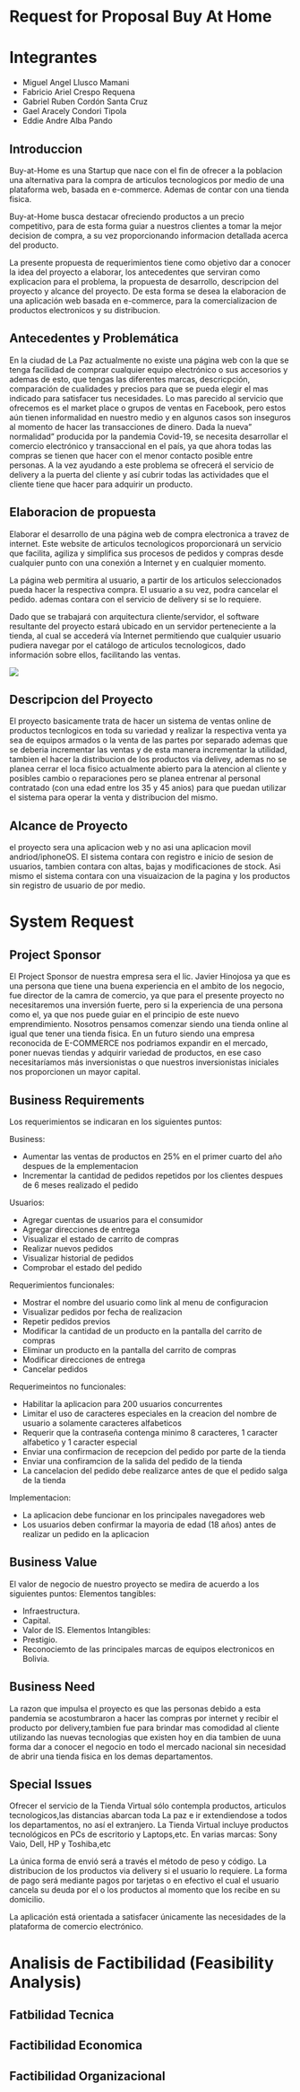 # Request for Proposal Buy At Home

# Integrantes
- Miguel Angel Llusco Mamani
- Fabricio Ariel Crespo Requena
- Gabriel Ruben Cordón Santa Cruz 
- Gael Aracely Condori Tipola
- Eddie Andre Alba Pando

## Introduccion
Buy-at-Home es una Startup que nace con el fin de ofrecer a la poblacion una alternativa para la compra de articulos tecnologicos por medio de una plataforma web, basada en e-commerce. Ademas de contar con una tienda fisica.

Buy-at-Home busca destacar ofreciendo productos a un precio competitivo, para de esta forma guiar a nuestros clientes a tomar la mejor decision de compra, a su vez proporcionando informacion detallada acerca del producto.

La presente propuesta de requerimientos tiene como objetivo dar a conocer la idea del proyecto a elaborar, los antecedentes que serviran como explicacion para el problema, la propuesta de desarrollo, descripcion del proyecto y alcance del proyecto.
De esta forma se desea la elaboracion de una aplicación web basada en e-commerce, para la comercializacion de productos electronicos y su distribucion.

## Antecedentes y Problemática
En la ciudad de La Paz actualmente no existe una página web con la que se tenga facilidad de comprar cualquier equipo electrónico o sus accesorios y ademas de esto, que tengas las diferentes marcas, descricpción, comparación de cualidades y precios para que se pueda elegir el mas indicado para satisfacer tus necesidades. Lo mas parecido al servicio que ofrecemos es el market place o grupos de ventas en Facebook, pero estos aún tienen informalidad en nuestro medio y en algunos casos son inseguros al momento de hacer las transacciones de dinero. Dada la nueva” normalidad” producida por la pandemia Covid-19, se necesita desarrollar el comercio electrónico y transaccional en el país, ya que ahora todas las compras se tienen que hacer con el menor contacto posible entre personas. A la vez ayudando a este problema se ofrecerá el servicio de delivery a la puerta del cliente y así cubrir todas las actividades que el cliente tiene que hacer para adquirir un producto. 


## Elaboracion de propuesta
Elaborar el desarrollo de una página web de compra electronica a travez de internet.
Este website de articulos tecnologicos proporcionará un servicio que facilita, agiliza y simplifica sus procesos de pedidos y compras desde cualquier punto con una conexión a Internet y en cualquier momento. 

La página web permitira al usuario, a partir de los articulos seleccionados pueda hacer la respectiva compra. El usuario a su vez, podra cancelar el pedido. ademas contara con el servicio de delivery si se lo requiere.

Dado que se trabajará con arquitectura cliente/servidor, el software resultante del proyecto estará ubicado en un servidor perteneciente a la tienda, al cual se
accederá vía Internet permitiendo que cualquier usuario pudiera
navegar por el catálogo de articulos tecnologicos, dado información sobre ellos, facilitando las ventas.

![](https://uvm.cdn-capital.digital/img/2019/07/medidas-de-seguridad-para-comprar-en-l%C3%ADnea.jpg)
 
## Descripcion del Proyecto
El proyecto basicamente trata de hacer un sistema de ventas online de productos tecnlogicos en toda su variedad y realizar la respectiva venta ya sea de equipos armados o la venta de las partes por separado ademas que se deberia incrementar las ventas y de esta manera incrementar la utilidad, tambien el hacer la distribucion de los productos via delivey, ademas no se planea cerrar el loca fisico actualmente abierto para la atencion al cliente y posibles cambio o reparaciones pero se planea entrenar al personal contratado (con una edad entre los 35 y 45 anios) para que puedan utilizar el sistema para operar la venta y distribucion del mismo.

## Alcance de Proyecto
el proyecto sera una aplicacion web y no asi una aplicacion movil andriod/iphoneOS. El sistema contara con registro e inicio de sesion de usuarios, tambien contara con altas, bajas y modificaciones de stock. Asi mismo el sistema contara con una visuaizacion de la pagina y los productos sin registro de usuario de por medio. 

# System Request

## Project Sponsor
El Project Sponsor de nuestra empresa sera el lic. Javier Hinojosa ya que es una persona que tiene una buena experiencia en el ambito de los negocio, fue director de la camra de comercio, ya que para el presente proyecto no necesitaremos una inversión fuerte, pero si la experiencia de una persona como el, ya que nos puede guiar en el principio de este nuevo emprendimiento. Nosotros pensamos comenzar siendo una tienda online al igual que tener una tienda fisica. En un futuro siendo una empresa reconocida de E-COMMERCE nos podriamos expandir en el mercado, poner nuevas tiendas y adquirir variedad de productos, en ese caso necesitaríamos más inversionistas o que nuestros inversionistas iniciales nos proporcionen un mayor capital.

## Business Requirements
Los requerimientos se indicaran en los siguientes puntos:

Business:
- Aumentar las ventas de productos en 25% en el primer cuarto del año despues de la emplementacion
- Incrementar la cantidad de pedidos repetidos por los clientes despues de 6 meses realizado el pedido

Usuarios:
- Agregar cuentas de usuarios para el consumidor
- Agregar direcciones de entrega
- Visualizar el estado de carrito de compras
- Realizar nuevos pedidos
- Visualizar historial de pedidos
- Comprobar el estado del pedido

Requerimientos funcionales:
- Mostrar el nombre del usuario como link al menu de configuracion
- Visualizar pedidos por fecha de realizacion
- Repetir pedidos previos
- Modificar la cantidad de un producto en la pantalla del carrito de compras
- Eliminar un producto en la pantalla del carrito de compras
- Modificar direcciones de entrega
- Cancelar pedidos

Requerimeintos no funcionales:
- Habilitar la aplicacion para 200 usuarios concurrentes
- Limitar el uso de caracteres especiales en la creacion del nombre de usuario a solamente caracteres alfabeticos
- Requerir que la contraseña contenga minimo 8 caracteres, 1 caracter alfabetico y 1 caracter especial
- Enviar una confirmacion de recepcion del pedido por parte de la tienda
- Enviar una confiramcion de la salida del pedido de la tienda
- La cancelacion del pedido debe realizarce antes de que el pedido salga de la tienda 

Implementacion:
- La aplicacion debe funcionar en los principales navegadores web
- Los usuarios deben confirmar la mayoria de edad (18 años) antes de realizar un pedido en la aplicacion

## Business Value
El valor de negocio de nuestro proyecto se medira de acuerdo a los siguientes puntos:
Elementos tangibles:
- Infraestructura.
- Capital.
- Valor de IS.
Elementos Intangibles:
- Prestigio.
- Reconociemto de las principales marcas de equipos electronicos en Bolivia.

## Business Need
La razon que impulsa el proyecto es que las personas debido a esta pandemia se acostumbraron a hacer las compras por internet y recibir el producto por delivery,tambien fue para brindar mas comodidad al cliente utilizando las nuevas tecnologias que existen hoy en dia tambien de uuna forma dar a conocer el negocio en todo el mercado nacional sin necesidad de abrir una tienda fisica en los demas departamentos.

## Special Issues
Ofrecer el servicio de la Tienda Virtual sólo contempla productos, articulos tecnologicos,las distancias abarcan toda La paz e ir extendiendose a todos los departamentos, no así el extranjero. La Tienda Virtual incluye productos tecnológicos en PCs de escritorio y Laptops,etc. En varias marcas: Sony Vaio,
Dell, HP y Toshiba,etc

La única forma de envió será a través el método de peso y código. La distribucion de los productos via delivery si el usuario lo requiere. La forma de pago será mediante pagos por tarjetas o en efectivo el cual el usuario cancela su deuda por el o los productos al momento que los recibe en su domicilio.

La aplicación está orientada a satisfacer únicamente las necesidades de la plataforma de comercio electrónico.

# Analisis de Factibilidad (Feasibility Analysis)

## Fatbilidad Tecnica

## Factibilidad Economica

## Factibilidad Organizacional
